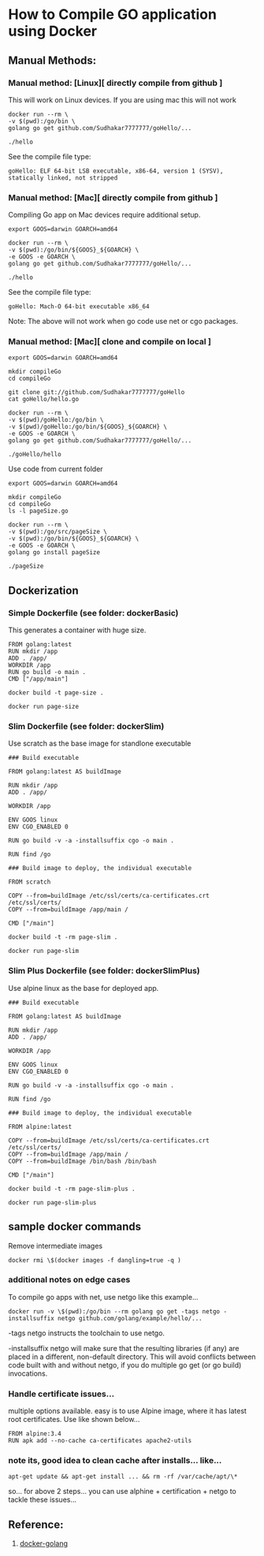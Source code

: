 # How to Compile GO application using Docker

## Manual Methods:

### Manual method: [Linux][ directly compile from github ]

This will work on Linux devices. If you are using mac this will not work

```
docker run --rm \
-v $(pwd):/go/bin \
golang go get github.com/Sudhakar7777777/goHello/...

./hello
```

See the compile file type:

```
goHello: ELF 64-bit LSB executable, x86-64, version 1 (SYSV), statically linked, not stripped
```

### Manual method: [Mac][ directly compile from github ]

Compiling Go app on Mac devices require additional setup.

```
export GOOS=darwin GOARCH=amd64

docker run --rm \
-v $(pwd):/go/bin/${GOOS}_${GOARCH} \
-e GOOS -e GOARCH \
golang go get github.com/Sudhakar7777777/goHello/...

./hello
```

See the compile file type:

```
goHello: Mach-O 64-bit executable x86_64
```

Note: The above will not work when go code use net or cgo packages.

### Manual method: [Mac][ clone and compile on local ]

```
export GOOS=darwin GOARCH=amd64

mkdir compileGo
cd compileGo

git clone git://github.com/Sudhakar7777777/goHello
cat goHello/hello.go

docker run --rm \
-v $(pwd)/goHello:/go/bin \
-v $(pwd)/goHello:/go/bin/${GOOS}_${GOARCH} \
-e GOOS -e GOARCH \
golang go get github.com/Sudhakar7777777/goHello/...

./goHello/hello
```

Use code from current folder

```
export GOOS=darwin GOARCH=amd64

mkdir compileGo
cd compileGo
ls -l pageSize.go

docker run --rm \
-v $(pwd):/go/src/pageSize \
-v $(pwd):/go/bin/${GOOS}_${GOARCH} \
-e GOOS -e GOARCH \
golang go install pageSize

./pageSize
```

## Dockerization

### Simple Dockerfile (see folder: dockerBasic)

This generates a container with huge size.

```
FROM golang:latest
RUN mkdir /app
ADD . /app/
WORKDIR /app
RUN go build -o main .
CMD ["/app/main"]
```

```
docker build -t page-size .
```

```
docker run page-size
```

### Slim Dockerfile (see folder: dockerSlim)

Use scratch as the base image for standlone executable

```
### Build executable

FROM golang:latest AS buildImage

RUN mkdir /app
ADD . /app/

WORKDIR /app

ENV GOOS linux
ENV CGO_ENABLED 0

RUN go build -v -a -installsuffix cgo -o main .

RUN find /go

### Build image to deploy, the individual executable

FROM scratch

COPY --from=buildImage /etc/ssl/certs/ca-certificates.crt /etc/ssl/certs/
COPY --from=buildImage /app/main /

CMD ["/main"]
```

```
docker build -t -rm page-slim .

docker run page-slim
```

### Slim Plus Dockerfile (see folder: dockerSlimPlus)

Use alpine linux as the base for deployed app.

```
### Build executable

FROM golang:latest AS buildImage

RUN mkdir /app
ADD . /app/

WORKDIR /app

ENV GOOS linux
ENV CGO_ENABLED 0

RUN go build -v -a -installsuffix cgo -o main .

RUN find /go

### Build image to deploy, the individual executable

FROM alpine:latest

COPY --from=buildImage /etc/ssl/certs/ca-certificates.crt /etc/ssl/certs/
COPY --from=buildImage /app/main /
COPY --from=buildImage /bin/bash /bin/bash

CMD ["/main"]
```

```
docker build -t -rm page-slim-plus .

docker run page-slim-plus
```

## sample docker commands

Remove intermediate images

```
docker rmi \$(docker images -f dangling=true -q )
```

### additional notes on edge cases

To compile go apps with net, use netgo like this example...

```
docker run -v \$(pwd):/go/bin --rm golang go get -tags netgo -installsuffix netgo github.com/golang/example/hello/...
```

-tags netgo instructs the toolchain to use netgo.

-installsuffix netgo will make sure that the resulting libraries (if any) are placed in a different, non-default directory. This will avoid conflicts between code built with and without netgo, if you do multiple go get (or go build) invocations.

### Handle certificate issues...

multiple options available. easy is to use Alpine image, where it has latest root certificates. Use like shown below...

```
FROM alpine:3.4
RUN apk add --no-cache ca-certificates apache2-utils
```

### note its, good idea to clean cache after installs... like...

```
apt-get update && apt-get install ... && rm -rf /var/cache/apt/\*
```

so... for above 2 steps... you can use alphine + certification + netgo to tackle these issues...

## Reference:

1. [docker-golang](https://www.docker.com/blog/docker-golang/)
